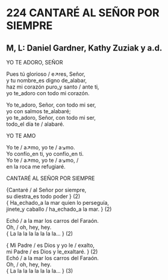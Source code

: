 # 224 CANTARÉ AL SEÑOR POR SIEMPRE

## M, L: Daniel Gardner, Kathy Zuziak y a.d.

YO TE ADORO, SEÑOR  

Pues tú glorioso / e↗res, Señor,  
y tu nombre_es digno de_alabar,  
haz mi corazón puro_y santo / ante ti,  
yo te_adoro con todo mi corazón.  

Yo te_adoro, Señor, con todo mi ser,  
yo con salmos te_alabaré;  
yo te_adoro, Señor, con todo mi ser,  
todo_el día te / alabaré.  

YO TE AMO  

Yo te / a↗mo, yo te / a↘mo.  
Yo confío_en ti, yo confío_en ti.  
Yo te / a↗mo, yo te / a↘mo, /  
en la roca me refugiaré.  

CANTARÉ AL SEÑOR POR SIEMPRE  

{Cantaré / al Señor por siempre,  
su diestra_es todo poder } (2)  
{ Ha_echado_a la mar quien lo perseguía,  
jinete_y caballo / ha_echado_a la mar. } (2)  

Echó / a la mar los carros del Faraón.  
Oh, / oh, hey, hey.  
{ La la la la la la la la… } (2)  

{ Mi Padre / es Dios y yo le / exalto,  
mi Padre / es Dios y le_exaltaré. } (2)  
Echó / a la mar los carros del Faraón.  
Oh, / oh, hey, hey.  
{ La la la la la la la la… } (3)  

